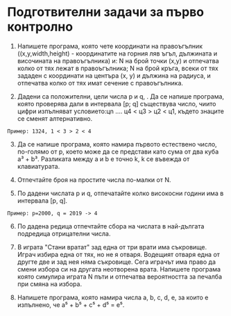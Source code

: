 # Подготвителни задачи за първо контролно

1. Напишете програма, която чете координати на правоъгълник ((x,y,width,height) - координатите на горния ляв ъгъл, дължината и височината на правоъгълника) и:
    N на брой точки (x,y) и отпечатва колко от тях лежат в правоъгълника;
    N на брой кръга, всеки от тях зададен с координати на центъра (x, y) и дължина на радиуса, и отпечатва колко от тях имат сечение с правоъгълника.

2. Дадени са положителни, цели числа p и q, . Да се напише
програма, която проверява дали в интервала [p; q] съществува число, чиито
цифри изпълняват условието:цn .... ц4 < ц3 > ц2 < ц1, където знаците се сменят алтернативно.
```
Пример: 1324, 1 < 3 > 2 < 4
```

3. Да се напише програма, която намира първото естествено число, по-голямо
от p, което може да се представи като сума от два куба а³ + b³. Разликата между a
и b e точно k, k се въвежда от клавиатурата.

4. Отпечтайте броя на простите числа по-малки от N.

5. По дадени числата p и q, отпечатайте колко високосни години има в интервала [p, q].
```
Пример: p=2000, q = 2019 -> 4
```

6. По дадена редица отпечтайте сбора на числата в най-дългата подредица отрицателни числа.

7. В играта "Стани вратат" зад една от три врати има съкровище. Играч избира една от тях, но не я отваря. Водещият отваря една от другте две и зад нея няма съкровище. Сега играчът има право да смени избора си на другата неотворена врата. Напишете програма която симулира играта N пъти и отпечатва вероятността за печалба при смяна на избора.

8. Напишете програма, която намира числа a, b, c, d, е, за които е изпълнено, че a⁵ + b⁵ + c⁵ + d⁵ = e⁵.



